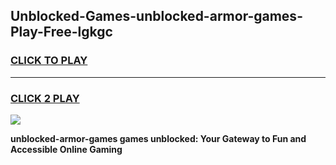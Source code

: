 
## Unblocked-Games-unblocked-armor-games-Play-Free-lgkgc
<h3>
<a href="https://premium76.site?title=unblocked-armor-games&ref=15A">CLICK TO PLAY</a></h3>
<hr>

<h3>
<a href="https://premium76.site?title=unblocked-armor-games&ref=15A">CLICK 2 PLAY</a>
  
</h3>

<a href="https://premium76.site?title=unblocked-armor-games&ref=15A"><img src="https://clearcache.store/games.png"></a>


**unblocked-armor-games games unblocked: Your Gateway to Fun and Accessible Online Gaming**
